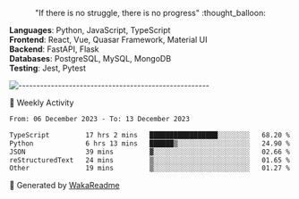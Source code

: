 <p align="center"> 
  "If there is no struggle, there is no progress" :thought_balloon:
</p>

<p align="left">
  <strong>Languages</strong>: Python, JavaScript, TypeScript<br>
  <strong>Frontend</strong>: React, Vue, Quasar Framework, Material UI<br>
  <strong>Backend</strong>: FastAPI, Flask<br>
  <strong>Databases</strong>: PostgreSQL, MySQL, MongoDB<br>
  <strong>Testing</strong>: Jest, Pytest<br>
</p>

![-----------------------------------------------------](https://raw.githubusercontent.com/andreasbm/readme/master/assets/lines/vintage.png)

🎯 Weekly Activity

<!--START_SECTION:waka-->

```txt
From: 06 December 2023 - To: 13 December 2023

TypeScript         17 hrs 2 mins   █████████████████░░░░░░░░   68.20 %
Python             6 hrs 13 mins   ██████▒░░░░░░░░░░░░░░░░░░   24.90 %
JSON               39 mins         ▓░░░░░░░░░░░░░░░░░░░░░░░░   02.66 %
reStructuredText   24 mins         ▒░░░░░░░░░░░░░░░░░░░░░░░░   01.65 %
Other              19 mins         ▒░░░░░░░░░░░░░░░░░░░░░░░░   01.27 %
```

<!--END_SECTION:waka-->


🚀 Generated by [WakaReadme](https://github.com/athul/waka-readme)
